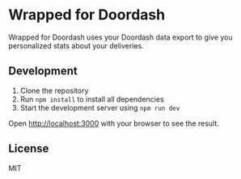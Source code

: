 # Wrapped for Doordash

Wrapped for Doordash uses your Doordash data export to give you personalized stats about your deliveries.

## Development

1. Clone the repository
2. Run `npm install` to install all dependencies
3. Start the development server using `npm run dev`

Open [http://localhost:3000](http://localhost:3000) with your browser to see the result.

## License

MIT
